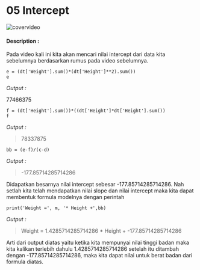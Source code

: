 # 05 Intercept

![covervideo](http://bit.ly/makeaicovervideo)

#### **Description :**
Pada video kali ini kita akan mencari nilai intercept dari data kita sebelumnya berdasarkan rumus pada video sebelumnya. 

```
e = (dt['Weight'].sum()*(dt['Height']**2).sum())
e
```

*Output :* 

77466375

```
f = (dt['Height'].sum())*((dt['Height']*dt['Height'].sum())
f
```

*Output :* 

>78337875


```
bb = (e-f)/(c-d)
```

*Output :* 


>-177.85714285714286


Didapatkan besarnya nilai intercept sebesar -177.85714285714286. Nah setlah kita telah mendapatkan nilai slope dan nilai intercept maka kita dapat membentuk formula modelnya dengan perintah 

```
print('Weight =', m, '* Height +',bb)
```

*Output :* 


>Weight = 1.4285714285714286 * Height + -177.85714285714286


Arti dari output diatas yaitu ketika kita mempunyai nilai tinggi badan maka kita kalikan terlebih dahulu 1.4285714285714286 setelah itu ditambah dengan -177.85714285714286, maka kita dapat nilai untuk berat badan dari formula diatas. 